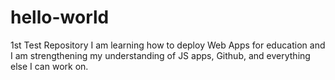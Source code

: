 # hello-world
1st Test Repository
I am learning how to deploy Web Apps for education and I am strengthening my understanding of JS apps, Github, and everything else I can work on.
